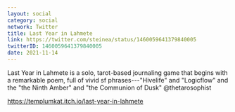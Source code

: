 ```yaml
---
layout: social
category: social
network: Twitter
title: Last Year in Lahmete
link: https://twitter.com/steinea/status/1460059641379840005
twitterID: 1460059641379840005
date: 2021-11-14
---
```


Last Year in Lahmete is a solo, tarot-based journaling game that begins with a remarkable poem, full of vivid sf phrases---"Hivelife" and "Logicflow" and the "the Ninth Amber" and "the Communion of Dusk" @thetarosophist

<https://templumkat.itch.io/last-year-in-lahmete>

